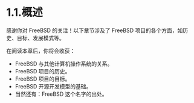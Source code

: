 # 1.1.概述

感谢你对 FreeBSD 的关注！以下章节涉及了 FreeBSD 项目的各个方面，如历史、目标、发展模式等。

在阅读本章后，你将会收获：

- FreeBSD 与其他计算机操作系统的关系。
- FreeBSD 项目的历史。
- FreeBSD 项目的目标。
- FreeBSD 开源开发模型的基础。
- 当然还有：FreeBSD 这个名字的出处。
